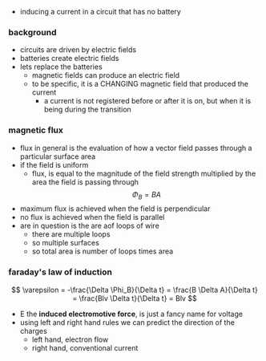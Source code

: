 * inducing a current in a circuit that has no battery

### background
* circuits are driven by electric fields
* batteries create electric fields
* lets replace the batteries
	* magnetic fields can produce an electric field
	* to be specific, it is a CHANGING magnetic field that produced the current
		* a current is not registered before or after it is on, but when it is being during the transition
### magnetic flux
* flux in general is the evaluation of how a vector field passes through a particular surface area
* if the field is uniform
	* flux, is equal to the magnitude of the field strength multiplied by the area the field is passing through
$$
\Phi_B = BA
$$
* maximum flux is achieved when the field is perpendicular
* no flux is achieved when the field is parallel
* are in question is the are aof loops of wire
	* there are multiple loops
	* so multiple surfaces
	* so total area is number of loops times area
### faraday's law of induction
$$
\varepsilon = -\frac{\Delta \Phi_B}{\Delta t} = \frac{B \Delta A}{\Delta t} = \frac{Blv \Delta t}{\Delta t} = Blv
$$
* E the **induced electromotive force**, is just a fancy name for voltage
* using left and right hand rules we can predict the direction of the charges
	* left hand, electron flow
	* right hand, conventional current